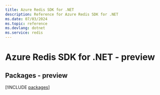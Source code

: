 ```yaml
---
title: Azure Redis SDK for .NET
description: Reference for Azure Redis SDK for .NET
ms.date: 07/03/2024
ms.topic: reference
ms.devlang: dotnet
ms.service: redis
---
```

# Azure Redis SDK for .NET - preview
## Packages - preview
[!INCLUDE [packages](redis-index.md)]